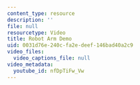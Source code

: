 ```yaml
---
content_type: resource
description: ''
file: null
resourcetype: Video
title: Robot Arm Demo
uid: 0031d76e-240c-fa2e-deef-146bad40a2c9
video_files:
  video_captions_file: null
video_metadata:
  youtube_id: nfDpTiFw_Vw
---
```

